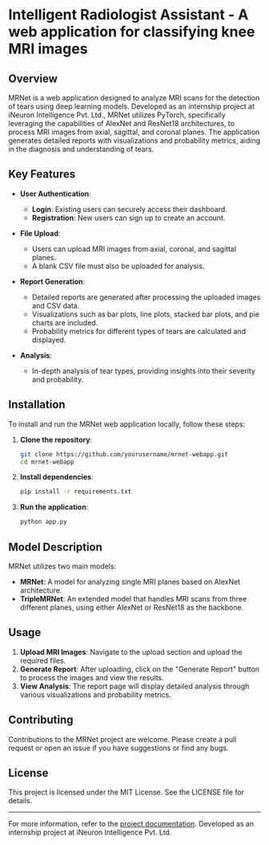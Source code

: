 # Intelligent Radiologist Assistant - A web application for classifying knee MRI images


## Overview

MRNet is a web application designed to analyze MRI scans for the detection of tears using deep learning models. Developed as an internship project at iNeuron Intelligence Pvt. Ltd., MRNet utilizes PyTorch, specifically leveraging the capabilities of AlexNet and ResNet18 architectures, to process MRI images from axial, sagittal, and coronal planes. The application generates detailed reports with visualizations and probability metrics, aiding in the diagnosis and understanding of tears.

## Key Features

- **User Authentication**: 
  - **Login**: Existing users can securely access their dashboard.
  - **Registration**: New users can sign up to create an account.

- **File Upload**: 
  - Users can upload MRI images from axial, coronal, and sagittal planes.
  - A blank CSV file must also be uploaded for analysis.

- **Report Generation**: 
  - Detailed reports are generated after processing the uploaded images and CSV data.
  - Visualizations such as bar plots, line plots, stacked bar plots, and pie charts are included.
  - Probability metrics for different types of tears are calculated and displayed.

- **Analysis**:
  - In-depth analysis of tear types, providing insights into their severity and probability.

## Installation

To install and run the MRNet web application locally, follow these steps:

1. **Clone the repository**:
   ```sh
   git clone https://github.com/yourusername/mrnet-webapp.git
   cd mrnet-webapp
   ```

2. **Install dependencies**:
   ```sh
   pip install -r requirements.txt
   ```

3. **Run the application**:
   ```sh
   python app.py
   ```

## Model Description

MRNet utilizes two main models:

- **MRNet**: A model for analyzing single MRI planes based on AlexNet architecture.
- **TripleMRNet**: An extended model that handles MRI scans from three different planes, using either AlexNet or ResNet18 as the backbone.

## Usage

1. **Upload MRI Images**: Navigate to the upload section and upload the required files.
2. **Generate Report**: After uploading, click on the "Generate Report" button to process the images and view the results.
3. **View Analysis**: The report page will display detailed analysis through various visualizations and probability metrics.

## Contributing

Contributions to the MRNet project are welcome. Please create a pull request or open an issue if you have suggestions or find any bugs.

## License

This project is licensed under the MIT License. See the LICENSE file for details.

---

For more information, refer to the [project documentation](https://github.com/yourusername/mrnet-webapp/wiki). Developed as an internship project at iNeuron Intelligence Pvt. Ltd.
